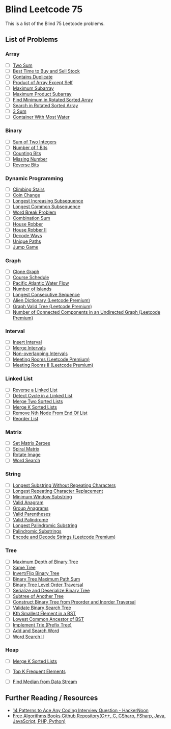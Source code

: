 # Blind Leetcode 75

This is a list of the Blind 75  Leetcode problems.

## List of Problems

### Array
 - [ ] [Two Sum](https://leetcode.com/problems/two-sum/)
 - [ ] [Best Time to Buy and Sell Stock](https://leetcode.com/problems/best-time-to-buy-and-sell-stock/)
 - [ ] [Contains Duplicate](https://leetcode.com/problems/contains-duplicate/)
 - [ ] [Product of Array Except Self](https://leetcode.com/problems/product-of-array-except-self/)
 - [ ] [Maximum Subarray](https://leetcode.com/problems/maximum-subarray/)
 - [ ] [Maximum Product Subarray](https://leetcode.com/problems/maximum-product-subarray/)
 - [ ] [Find Minimum in Rotated Sorted Array](https://leetcode.com/problems/find-minimum-in-rotated-sorted-array/)
 - [ ] [Search in Rotated Sorted Array](https://leetcode.com/problems/search-in-rotated-sorted-array/)
 - [ ] [3 Sum](https://leetcode.com/problems/3sum/)
 - [ ] [Container With Most Water](https://leetcode.com/problems/container-with-most-water/)

### Binary

 - [ ] [Sum of Two Integers](https://leetcode.com/problems/sum-of-two-integers/)
 - [ ] [Number of 1 Bits](https://leetcode.com/problems/number-of-1-bits/)
 - [ ] [Counting Bits](https://leetcode.com/problems/counting-bits/)
 - [ ] [Missing Number](https://leetcode.com/problems/missing-number/)
 - [ ] [Reverse Bits](https://leetcode.com/problems/reverse-bits/)

### Dynamic Programming

 - [ ] [Climbing Stairs](https://leetcode.com/problems/climbing-stairs/)
 - [ ] [Coin Change](https://leetcode.com/problems/coin-change/)
 - [ ] [Longest Increasing Subsequence](https://leetcode.com/problems/longest-increasing-subsequence/)
 - [ ] [Longest Common Subsequence](https://leetcode.com/problems/longest-common-subsequence/)
 - [ ] [Word Break Problem](https://leetcode.com/problems/word-break/)
 - [ ] [Combination Sum](https://leetcode.com/problems/combination-sum-iv/)
 - [ ] [House Robber](https://leetcode.com/problems/house-robber/)
 - [ ] [House Robber II](https://leetcode.com/problems/house-robber-ii/)
 - [ ] [Decode Ways](https://leetcode.com/problems/decode-ways/)
 - [ ] [Unique Paths](https://leetcode.com/problems/unique-paths/)
 - [ ] [Jump Game](https://leetcode.com/problems/jump-game/)

### Graph

 - [ ] [Clone Graph](https://leetcode.com/problems/clone-graph/)
 - [ ] [Course Schedule](https://leetcode.com/problems/course-schedule/)
 - [ ] [Pacific Atlantic Water Flow](https://leetcode.com/problems/pacific-atlantic-water-flow/)
 - [ ] [Number of Islands](https://leetcode.com/problems/number-of-islands/)
 - [ ] [Longest Consecutive Sequence](https://leetcode.com/problems/longest-consecutive-sequence/)
 - [ ] [Alien Dictionary (Leetcode Premium)](https://leetcode.com/problems/alien-dictionary/)
 - [ ] [Graph Valid Tree (Leetcode Premium)](https://leetcode.com/problems/graph-valid-tree/)
 - [ ] [Number of Connected Components in an Undirected Graph (Leetcode Premium)](https://leetcode.com/problems/number-of-connected-components-in-an-undirected-graph/)

### Interval

 - [ ] [Insert Interval](https://leetcode.com/problems/insert-interval/)
 - [ ] [Merge Intervals](https://leetcode.com/problems/merge-intervals/)
 - [ ] [Non-overlapping Intervals](https://leetcode.com/problems/non-overlapping-intervals/)
 - [ ] [Meeting Rooms (Leetcode Premium)](https://leetcode.com/problems/meeting-rooms/)
 - [ ] [Meeting Rooms II (Leetcode Premium)](https://leetcode.com/problems/meeting-rooms-ii/)

### Linked List

 - [ ] [Reverse a Linked List](https://leetcode.com/problems/reverse-linked-list/)
 - [ ] [Detect Cycle in a Linked List](https://leetcode.com/problems/linked-list-cycle/)
 - [ ] [Merge Two Sorted Lists](https://leetcode.com/problems/merge-two-sorted-lists/)
 - [ ] [Merge K Sorted Lists](https://leetcode.com/problems/merge-k-sorted-lists/)
 - [ ] [Remove Nth Node From End Of List](https://leetcode.com/problems/remove-nth-node-from-end-of-list/)
 - [ ] [Reorder List](https://leetcode.com/problems/reorder-list/)

### Matrix

 - [ ] [Set Matrix Zeroes](https://leetcode.com/problems/set-matrix-zeroes/)
 - [ ] [Spiral Matrix](https://leetcode.com/problems/spiral-matrix/)
 - [ ] [Rotate Image](https://leetcode.com/problems/rotate-image/)
 - [ ] [Word Search](https://leetcode.com/problems/word-search/)

### String

 - [ ] [Longest Substring Without Repeating Characters](https://leetcode.com/problems/longest-substring-without-repeating-characters/)
 - [ ] [Longest Repeating Character Replacement](https://leetcode.com/problems/longest-repeating-character-replacement/)
 - [ ] [Minimum Window Substring](https://leetcode.com/problems/minimum-window-substring/)
 - [ ] [Valid Anagram](https://leetcode.com/problems/valid-anagram/)
 - [ ] [Group Anagrams](https://leetcode.com/problems/group-anagrams/)
 - [ ] [Valid Parentheses](https://leetcode.com/problems/valid-parentheses/)
 - [ ] [Valid Palindrome](https://leetcode.com/problems/valid-palindrome/)
 - [ ] [Longest Palindromic Substring](https://leetcode.com/problems/longest-palindromic-substring/)
 - [ ] [Palindromic Substrings](https://leetcode.com/problems/palindromic-substrings/)
 - [ ] [Encode and Decode Strings (Leetcode Premium)](https://leetcode.com/problems/encode-and-decode-strings/)

### Tree

 - [ ] [Maximum Depth of Binary Tree](https://leetcode.com/problems/maximum-depth-of-binary-tree/)
 - [ ] [Same Tree](https://leetcode.com/problems/same-tree/)
 - [ ] [Invert/Flip Binary Tree](https://leetcode.com/problems/invert-binary-tree/)
 - [ ] [Binary Tree Maximum Path Sum](https://leetcode.com/problems/binary-tree-maximum-path-sum/)
 - [ ] [Binary Tree Level Order Traversal](https://leetcode.com/problems/binary-tree-level-order-traversal/)
 - [ ] [Serialize and Deserialize Binary Tree](https://leetcode.com/problems/serialize-and-deserialize-binary-tree/)
 - [ ] [Subtree of Another Tree](https://leetcode.com/problems/subtree-of-another-tree/)
 - [ ] [Construct Binary Tree from Preorder and Inorder Traversal](https://leetcode.com/problems/construct-binary-tree-from-preorder-and-inorder-traversal/)
 - [ ] [Validate Binary Search Tree](https://leetcode.com/problems/validate-binary-search-tree/)
 - [ ] [Kth Smallest Element in a BST](https://leetcode.com/problems/kth-smallest-element-in-a-bst/)
 - [ ] [Lowest Common Ancestor of BST](https://leetcode.com/problems/lowest-common-ancestor-of-a-binary-search-tree/)
 - [ ] [Implement Trie (Prefix Tree)](https://leetcode.com/problems/implement-trie-prefix-tree/)
 - [ ] [Add and Search Word](https://leetcode.com/problems/add-and-search-word-data-structure-design/)
 - [ ] [Word Search II](https://leetcode.com/problems/word-search-ii/)

### Heap

 - [ ] [Merge K Sorted Lists](https://leetcode.com/problems/merge-k-sorted-lists/)
 - [ ] [Top K Frequent Elements](https://leetcode.com/problems/top-k-frequent-elements/)
 - [ ] [Find Median from Data Stream](https://leetcode.com/problems/find-median-from-data-stream/)


## Further Reading / Resources
- [14 Patterns to Ace Any Coding Interview Question - HackerNoon](https://hackernoon.com/14-patterns-to-ace-any-coding-interview-question-c5bb3357f6ed)
- [Free Algorithms Books Github Repository(C++, C, CSharp, FSharp, Java, JavaScript, PHP, Python)](https://github.com/GauravWalia19/Free-Algorithms-Books/tree/master/Library/src)
